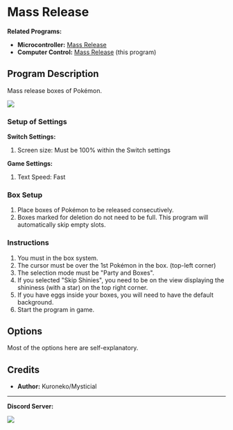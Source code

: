 # Mass Release

**Related Programs:**
- **Microcontroller:** [Mass Release](https://github.com/PokemonAutomation/Microcontroller/blob/master/Wiki/Programs/PokemonSV/MassRelease.md)
- **Computer Control:** [Mass Release](https://github.com/PokemonAutomation/ComputerControl/blob/master/Wiki/Programs/PokemonSV/MassRelease.md) (this program)

## Program Description

Mass release boxes of Pokémon.

<img src="../images/MassRelease-0.png">

### Setup of Settings

**Switch Settings:**
1. Screen size: Must be 100% within the Switch settings

**Game Settings:**
1. Text Speed: Fast

### Box Setup

1. Place boxes of Pokémon to be released consecutively.
2. Boxes marked for deletion do not need to be full. This program will automatically skip empty slots.

### Instructions

1. You must in the box system.
2. The cursor must be over the 1st Pokémon in the box. (top-left corner)
3. The selection mode must be "Party and Boxes".
4. If you selected "Skip Shinies", you need to be on the view displaying the shininess (with a star) on the top right corner.
5. If you have eggs inside your boxes, you will need to have the default background.
6. Start the program in game.


## Options

Most of the options here are self-explanatory.



## Credits

- **Author:** Kuroneko/Mysticial

<hr>

**Discord Server:** 

[<img src="https://canary.discordapp.com/api/guilds/695809740428673034/widget.png?style=banner2">](https://discord.gg/cQ4gWxN)


